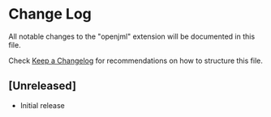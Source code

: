 # Change Log

All notable changes to the "openjml" extension will be documented in this file.

Check [Keep a Changelog](http://keepachangelog.com/) for recommendations on how to structure this file.

## [Unreleased]

- Initial release